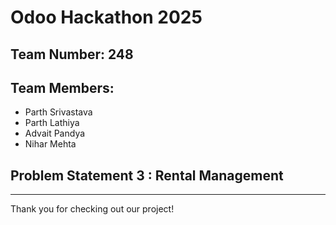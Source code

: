 # Odoo Hackathon 2025

## Team Number: 248

## Team Members:
- Parth Srivastava
- Parth Lathiya
- Advait Pandya
- Nihar Mehta

## Problem Statement 3 : Rental Management
---

Thank you for checking out our project!
